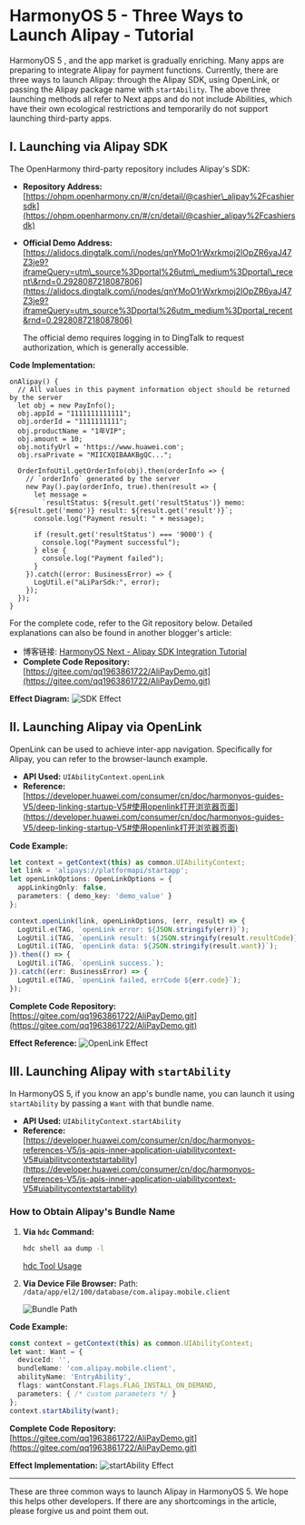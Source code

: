 # HarmonyOS 5 - Three Ways to Launch Alipay - Tutorial

HarmonyOS 5 , and the app market is gradually enriching. Many apps are preparing to integrate Alipay for payment functions. Currently, there are three ways to launch Alipay: through the Alipay SDK, using OpenLink, or passing the Alipay package name with `startAbility`. The above three launching methods all refer to Next apps and do not include Abilities, which have their own ecological restrictions and temporarily do not support launching third-party apps.

## I. Launching via Alipay SDK

The OpenHarmony third-party repository includes Alipay's SDK:

* **Repository Address:** [https://ohpm.openharmony.cn/#/cn/detail/@cashier\_alipay%2Fcashiersdk](https://ohpm.openharmony.cn/#/cn/detail/@cashier_alipay%2Fcashiersdk)
* **Official Demo Address:**
  [https://alidocs.dingtalk.com/i/nodes/qnYMoO1rWxrkmoj2IOpZR6yaJ47Z3je9?iframeQuery=utm\_source%3Dportal%26utm\_medium%3Dportal\_recent\&rnd=0.2928087218087806](https://alidocs.dingtalk.com/i/nodes/qnYMoO1rWxrkmoj2IOpZR6yaJ47Z3je9?iframeQuery=utm_source%3Dportal%26utm_medium%3Dportal_recent&rnd=0.2928087218087806)

  The official demo requires logging in to DingTalk to request authorization, which is generally accessible.

**Code Implementation:**

```tsx
onAlipay() {  
  // All values in this payment information object should be returned by the server  
  let obj = new PayInfo();  
  obj.appId = "1111111111111";  
  obj.orderId = "1111111111";  
  obj.productName = "1年VIP";  
  obj.amount = 10;  
  obj.notifyUrl = 'https://www.huawei.com';  
  obj.rsaPrivate = "MIICXQIBAAKBgQC...";  

  OrderInfoUtil.getOrderInfo(obj).then(orderInfo => {  
    // `orderInfo` generated by the server  
    new Pay().pay(orderInfo, true).then(result => {  
      let message =  
        `resultStatus: ${result.get('resultStatus')} memo: ${result.get('memo')} result: ${result.get('result')}`;  
      console.log("Payment result: " + message);  

      if (result.get('resultStatus') === '9000') {  
        console.log("Payment successful");  
      } else {  
        console.log("Payment failed");  
      }  
    }).catch((error: BusinessError) => {  
      LogUtil.e("aLiParSdk:", error);  
    });  
  });  
}  
```

For the complete code, refer to the Git repository below. Detailed explanations can also be found in another blogger's article:

* 博客链接: [HarmonyOS Next - Alipay SDK Integration Tutorial](https://blog.csdn.net/lowprofile_coding/article/details/141365013)
* **Complete Code Repository:** [https://gitee.com/qq1963861722/AliPayDemo.git](https://gitee.com/qq1963861722/AliPayDemo.git)

**Effect Diagram:**
![SDK Effect](./SDK.gif)

## II. Launching Alipay via OpenLink

OpenLink can be used to achieve inter-app navigation. Specifically for Alipay, you can refer to the browser-launch example.

* **API Used:** `UIAbilityContext.openLink`
* **Reference:**
  [https://developer.huawei.com/consumer/cn/doc/harmonyos-guides-V5/deep-linking-startup-V5#使用openlink打开浏览器页面](https://developer.huawei.com/consumer/cn/doc/harmonyos-guides-V5/deep-linking-startup-V5#使用openlink打开浏览器页面)

**Code Example:**

```ts
let context = getContext(this) as common.UIAbilityContext;  
let link = 'alipays://platformapi/startapp';  
let openLinkOptions: OpenLinkOptions = {  
  appLinkingOnly: false,  
  parameters: { demo_key: 'demo_value' }  
};  

context.openLink(link, openLinkOptions, (err, result) => {  
  LogUtil.e(TAG, `openLink error: ${JSON.stringify(err)}`);  
  LogUtil.i(TAG, `openLink result: ${JSON.stringify(result.resultCode)}`);  
  LogUtil.i(TAG, `openLink data: ${JSON.stringify(result.want)}`);  
}).then(() => {  
  LogUtil.i(TAG, `openLink success.`);  
}).catch((err: BusinessError) => {  
  LogUtil.e(TAG, `openLink failed, errCode ${err.code}`);  
});  
```

**Complete Code Repository:** [https://gitee.com/qq1963861722/AliPayDemo.git](https://gitee.com/qq1963861722/AliPayDemo.git)

**Effect Reference:**
![OpenLink Effect](./OpenLink.gif)

## III. Launching Alipay with `startAbility`

In HarmonyOS 5, if you know an app's bundle name, you can launch it using `startAbility` by passing a `Want` with that bundle name.

* **API Used:** `UIAbilityContext.startAbility`
* **Reference:**
  [https://developer.huawei.com/consumer/cn/doc/harmonyos-references-V5/js-apis-inner-application-uiabilitycontext-V5#uiabilitycontextstartability](https://developer.huawei.com/consumer/cn/doc/harmonyos-references-V5/js-apis-inner-application-uiabilitycontext-V5#uiabilitycontextstartability)

### How to Obtain Alipay's Bundle Name

1. **Via `hdc` Command:**

   ```bash
   hdc shell aa dump -l  
   ```

   [hdc Tool Usage](https://developer.huawei.com/consumer/cn/doc/harmonyos-guides/hdc-0000001815246474)

2. **Via Device File Browser:**
   Path: `/data/app/el2/100/database/com.alipay.mobile.client`

   ![Bundle Path](./image-20240830210616538.png)

**Code Example:**

```ts
const context = getContext(this) as common.UIAbilityContext;  
let want: Want = {  
  deviceId: '',  
  bundleName: 'com.alipay.mobile.client',  
  abilityName: 'EntryAbility',  
  flags: wantConstant.Flags.FLAG_INSTALL_ON_DEMAND,  
  parameters: { /* custom parameters */ }  
};  
context.startAbility(want);  
```

**Complete Code Repository:** [https://gitee.com/qq1963861722/AliPayDemo.git](https://gitee.com/qq1963861722/AliPayDemo.git)

**Effect Implementation:**
![startAbility Effect](./bundName.gif)

---

These are three common ways to launch Alipay in HarmonyOS 5. We hope this helps other developers. If there are any shortcomings in the article, please forgive us and point them out.